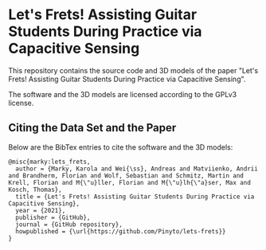 # Let's Frets! Assisting Guitar Students During Practice via Capacitive Sensing

This repository contains the source code and 3D models of the paper "Let's Frets! Assisting Guitar Students During Practice via Capacitive Sensing".

The software and the 3D models are licensed according to the GPLv3 license.

<!-- DOI: TODO -->


## Citing the Data Set and the Paper

Below are the BibTex entries to cite the software and the 3D models:

```
@misc{marky:lets_frets,
  author = {Marky, Karola and Wei{\ss}, Andreas and Matviienko, Andrii and Brandherm, Florian and Wolf, Sebastian and Schmitz, Martin and Krell, Florian and M{\"u}ller, Florian and M{\"u}lh{\"a}ser, Max and Kosch, Thomas},
  title = {Let's Frets! Assisting Guitar Students During Practice via Capacitive Sensing},
  year = {2021},
  publisher = {GitHub},
  journal = {GitHub repository},
  howpublished = {\url{https://github.com/Pinyto/lets-frets}}
}
```

<!-- ```
@inproceedings{marky2021lets, 
    author = {Marky, Karola and Wei{\ss}, Andreas and Matviienko, Andrii and Brandherm, Florian and Wolf, Sebastian and Schmitz, Martin and Krell, Florian and M{\"u}ller, Florian and M{\"u}lh{\"a}ser, Max and Kosch, Thomas}, 
    title = {Your Eyes Tell: Leveraging Smooth Pursuit for Assessing Cognitive Workload}, 
    booktitle = {Proceedings of the 2018 CHI Conference on Human Factors in Computing Systems}, 
    series = {CHI '18}, year = {2018}, isbn = {978-1-4503-5620-6}, 
    location = {Montreal QC, Canada}, 
    pages = {436:1--436:13}, 
    articleno = {436}, 
    numpages = {13}, 
    url = {https://doi.org/10.1145/3173574.3174010}, 
    doi = {10.1145/3173574.3174010},
    acmid = {3174010}, publisher = {ACM}, 
    address = {New York, NY, USA}, 
    keywords = {cognition-aware user interfaces, cognitive workload, eye tracking, mental workload, smooth pursuit, workload-aware computing}
}
``` -->